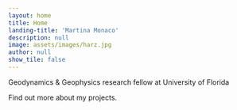 ```yaml
---
layout: home
title: Home
landing-title: 'Martina Monaco'
description: null
image: assets/images/harz.jpg
author: null
show_tile: false
---
```


Geodynamics & Geophysics research fellow at University of Florida <p>
  Find out more about my projects.
